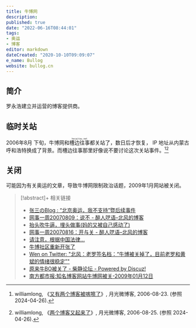 ```yaml
---
title: 牛博网
description:
published: true
date: "2022-06-16T08:44:01"
tags:
- 奥运
- 博客
editor: markdown
dateCreated: "2020-10-10T09:09:07"
e_name: Bullog
website: bullog.cn
---
```


## 简介

罗永浩建立并运营的博客提供商。

## 临时关站

2006年8月 下旬，牛博网和<ruby>槽边往事<rt>`hecaitou.net`</rt></ruby>都关站了，数日后才恢复，
IP 地址从内蒙古呼和浩特换成了背景。而槽边往事那里好像说不要讨论这次关站事件。[^wil20][^wil21]

[^wil20]: williamlong, 《[又有两个博客被喀嚓了](https://web.archive.org/web/20230321015135/https://www.williamlong.info/weibo/archives/20.html)》, 月光微博客, 2006-08-23. (参照 2024-04-26).

[^wil21]: williamlong, 《[两个博客又起来了](https://web.archive.org/web/20230402054036/https://www.williamlong.info/weibo/archives/21.html)》, 月光微博客, 2006-08-25. (参照 2024-04-26).

## 关闭

可能因为有关奥运的文章，导致牛博网限制政治话题，2009年1月网站被关闭。

> [!abstract]+ 相关链接
>
> +   [张三のBlog : “北京奥运，我不支持”暨后续事件](https://web.archive.org/web/20070922211824/http://zhang3.blogspirit.com/archive/2007/08/18/2256.html)
> +   [网事一周20070809：说不 - 醉人呓语–北风的博客](https://web.archive.org/web/20070820063009/http://www.bullog.cn/blogs/wenyunchao/archives/89037.aspx)
> +   [抬头吹牛逼，埋头做事(妈的又被自己感动了)](https://web.archive.org/web/20071213195139/http://www.luoyonghao.net/blogs/luoyonghao/archives/91128.aspx)
> +   [网事一周20070816：开与关 - 醉人呓语–北风的博客](https://web.archive.org/web/20070819230659/http://www.bullog.cn/blogs/wenyunchao/archives/91471.aspx)
> +   [请注意，根据中国法律...](https://web.archive.org/web/20071019050401/http://www.luoyonghao.net:80/blogs/luoyonghao/archives/92760.aspx)
> +   [牛博社区重新开张了](https://web.archive.org/web/20071014050837/http://www.luoyonghao.net/blogs/luoyonghao/archives/112787.aspx)
> +   [Wen on Twitter: "北风：老罗签名档：“牛博被关掉了，目前老罗和黄斌的情绪很稳定”"](https://archive.is/CACF5 "https://twitter.com/wenyunchao/status/1106375745")
> +   [原来牛BO被关了 - 柴静论坛 - Powered by Discuz!](https://web.archive.org/web/20201007043608/http://www.chaijing.com/forum.php?mod=viewthread&action=printable&tid=2911###)
> +   [南方都市报:知名博客网站牛博网被关-2009年01月12日](https://web.archive.org/web/20090221163554/http://www.nanfangdaily.com.cn/epaper/nfds/content/20090112/ArticelA24003FM.htm)

<!--

### 北京奥运需要"不支持"者

> 瓜尔加 @ 2007-8-8 11:57:23 阅读(37) 引用通告 分类: 未归类
>
> 2001年9月13日，北京申奥成功的那个晚上，我正和一帮荤男素女驾车赶夜路，心中向往着南戴河的海滩和螃蟹。经过一个大的集镇的时候，突然有几只微型礼花升空，四> 下里还有劈劈啪啪的声音。在革命电影里，此种场景通常意味着遭遇信号弹并伴随一场伏击。处于惊讶中的我们，纷纷接到北京朋友的电话，大意是申奥成功啦，北京high> 啦，时隔12年又出现街头狂欢的盛况啦。<br>
> 我们没有折返回北京加入沸腾的人群，对于我们来说，海滩和螃蟹比群情激越更像真实的生活。如果说申奥成功对我们有什么影响，就是那天晚宴大家多碰了几次杯。<br>
> 那段时间，北京奥申委曾委托世界上知名的盖洛普（中国）咨询有限公司进行调查，显示北京民众的奥运支持率为94·9％，为有史以来最高（先别怀疑这个比例，国际奥委> 会委托欧洲一家公司搞的独立调查，北京的数据高达96％）。我看不清形势，态度暧昧，不知道是否也被算进那94.9%里面了。不过我得承认，看到绝大多数中国民众难得> 地拥有一个如此酣畅的夜晚，我的情绪也受到感染，虚荣心略有满足。那时候，偶尔可以看到一些不赞成北京奥运的言论，我也抱有一点忧虑，但不很强烈。
>
> 此后的差不多六年里，一些事情逐渐让我不安起来，这个今天就不一一赘言了。我只想说，在诸多不安中最强烈的一点，就是很难再听到对北京奥运的公开的质疑与反对意> 见。原来的那个5.1%是归零了，还是增减了？是被要求收声了，还是被忽略不计了？<br>
> 从一些便于掌握宣传口径的媒体人那里了解到，那些不利于北京奥运会光辉形象的东西，一律要过滤掉。甚至与光辉形象有关的，比如那些恢弘的体育场馆，也被禁止予以> 关注。<br>
> 我真的不知道有关方面到底怕什么，又何以怕到这个程度？连我们的党和政府，也一贯表示愿意接受群众监督，北京奥运怎么就拥有了无上的特权？<br>
> 现代人类社会，应该是一个构成复杂的异质社会，一个包容各种价值观的多元社会。常识告诉我们，钱多总比钱少好，“多元”也肯定好过“一元”。多元没什么好担忧的，大> 家都秉持宽容之道，自然各得其所。也只有这样的生存环境，才更接近真正的和谐社会。
>
> 今天是八月八日，奥运倒计时一周年，《人民日报》的当日文章指出，“这是在党中央、国务院领导下，全国人民齐心协力，共圆民族梦想，共践世界承诺的６年。”<br>
> 对于这类宏大叙事，我是比较惧怕的，如果是我，愿意这么描述北京奥运：一些民工修了一些体育场馆和路桥，一些人来比赛，一些人来围观，一些人赚了钱。<br>
> 总觉得这才接近事实和本质。<br>
> 而全民参与，举国欢腾，不是理性国家应有的作为。一个社会，假如到了万众一心的地步，下一步是不是就可以做到同仇敌忾了？
>
> 在过去的六年里，我没再看到关于北京奥运支持率的权威统计。只是在一家BBS上，看到有人谨慎地做了一个调查，分为强烈支持、支持、无所谓、反对、强烈反对五个级> 别，分别以12345代替，只许选数字，不许评论。结果173人表达了意见，选1和5的最多，各为21.97%和34.68%。<br>
> 我不认为这种网络调查可以科学地集纳民意，但至少说明，“我不支持”还是一个客观存在的态度，而且并非凤毛麟角。<br>
> 我们不是很渴望获得世界的了解和认同么，那么，让外界知道中国并不只有一种声音，对树立中国形象绝对是一个加分因素而非相反。<br>
> 今天，我未经牛博网管理人员允许，擅自开了这个博客，叫做“北京奥运，我不支持”。<br>
> 不支持，一种态度而已，没什么大不了。北京奥运会不可能因为哪个人的不支持而停办。<br>
> 开这个博客，当然不是仅仅举起一块标语，我希望它包含一些思考和建设性。<br>
> 如果说“我不支持”还是一种不得已而为之的暧昧态度，那么我也愿意明确地反对一些东西：<br>
> 反对奥运会的过度政治化；<br>
> 反对锦标主义；<br>
> 反对个人利益为之做出牺牲；<br>
> 反对对反对声音的限制。[^2256]

[^2256]: [张三のBlog : “北京奥运，我不支持”暨后续事件](https://web.archive.org/web/20070922211824/http://zhang3.blogspirit.com/archive/2007/08/18/2256.html)

### 网事一周20070809：说不

> 北风 @ 2007-8-10 0:39:35 阅读(4717) 引用通告 分类: 网事一周
>
> 网友设立“北京奥运，我不支持”博客
>
> 在北京奥运倒数一周年的时候，一个名为“北京奥运，我不支持”的博客设立在境内的一个BSP上。署名为“瓜尔加”的博主认为，不论是根据北京申奥成功之时奥申委委托盖洛普（中国）咨询有限公司进行的调查还是后来网络进行的调查，对于北京奥运，“我不支持”都是一个客观存在的态度，而且并非凤毛麟角。博主希望，“让外界知道中国并不只有一种声音，对树立中国形象绝对是一个加分因素而非相反。”博主并且提出了创立这个博客的四点诉求：反对奥运会的过度政治化；反对锦标主义；反对个人利益为之做出牺牲；反对对反对声音的限制。在这8月8日的同一天，一个签名活动也在网上发起，这个签名活动提出口号：“同一个世界，同一个梦想，同样的人权”。[^89037]

[^89037]: [网事一周20070809：说不 - 醉人呓语–北风的博客](https://web.archive.org/web/20070820063009/http://www.bullog.cn/blogs/wenyunchao/archives/89037.aspx)

### 抬头吹牛逼，埋头做事(妈的又被自己感动了)

> 罗永浩 @ 2007-8-16 5:47 阅读(19464) 引用通告 分类: 未归类
>
> 我们把瓜尔加老师的博客整个删除了。（不要老是公开问原因，都是中国人装什么外宾？操，真瞧不上你们这些悍然假装不懂国情的人）
>
> 我们把牛博论坛暂时关掉了。（应该很快会重新开张，不过有几个板块会永远消失，邪门儿的是这里面包括财经和维护著作权的那两个板块）
>
> 我们在全站范围内清除“敏感”信息的工作就要开始了。（删到你的文章的时候----- 一般说来-----我们会发“悄悄话”的留言通知你并向你道歉，希望你能对我们的做法理解并保持克制，如果你不能理解，建议你再看一次你注册时看过或跳过的那个牛博用户协议，如果看完了还是不能克制，我们会把你的帐号废掉。）
>
> 对那些支持牛博的人，我们想说的是，我们不需要同情、声援、抗议或是“顶”，我们还要继续做事。希望你也能控制情绪，继续看牛博的文章。
>
> 对那些希望牛博完蛋的人，我们想唱的是，“我们看谁能够，看谁能够，一直鸡巴坚持到底”。[^91128]

[^91128]: [抬头吹牛逼，埋头做事(妈的又被自己感动了)](https://web.archive.org/web/20071213195139/http://www.luoyonghao.net/blogs/luoyonghao/archives/91128.aspx)

### 网事一周20070816：开与关

> 北风 @ 2007-8-17 0:32:31 阅读(2438) 评论(10) 固定链接 引用通告
>
> 博客“北京奥运，我不支持”被删
>
> 牛博网编辑罗永浩8月16日发文称，牛博网把瓜尔加刚开设的名为“北京奥运，我不支持”的博客删除了。罗永浩在文章里说：“不要老是公开问原因，都是中国人装什么外宾？”瓜尔加试图通过这个博客“让外界知道中国并不只有一种声音。”[^91471]

[^91471]: [网事一周20070816：开与关 - 醉人呓语–北风的博客](https://web.archive.org/web/20070819230659/http://www.bullog.cn/blogs/wenyunchao/archives/91471.aspx)

### 请注意，根据中国法律...

> 罗永浩 @ 2007-8-21 3:46:08 阅读(7514) 引用通告 分类: 未归类
>
> 今天看到月光博客上的一篇文章，谈到google和天涯合作的一个网站时，作者williamlong老师说他在该站上“发现有如下图的提示信息说明：‘请注意，根据中国法律，天涯问答会将有关您发帖内容、发帖时间以及您发帖时的IP地址的记录保留至少 60 天，并且只要接到合法请求，即会将这类信息提供给政府机构。’”
>
> 对此，williamlong老师的理解是，“显然，给出这个提示是典型的Google作风，大概意思是说，‘你不要做某某事情，否则休怪我不客气，可能会把你送进监狱’。在做‘某事’前先声明一下，我马上要依法怎么怎么样了。貌似绅士作风，其实在中国，你不做这个声明又能怎样呢？百度、新浪他们有做这种声明吗？所有的门户网站有这样的声明吗？中国的特色就是‘只做不说’，而不是‘只说不做’，做坏事前绝对不能提前声明我要做坏事了，写这些声明只会让人多一个攻击Google的话题罢了。”
>
> 对google的做法，我不觉得这是要“做坏事”，我的理解是，它大概是想说，“你要做什么是你自己的事，我们不会要你别做，但是我们希望你自己在做这样的事情之前，至少应该知道自己在做什么以及可能的后果是什么。弄清了这些之后，你做你的，我做我的，你求仁得仁，我于心无愧。”
>
> 当然，google是不是这样想的我不能确定，我能确定的是，牛博是这样想的。所以今天在牛博留言板上，我贴上了下面的内容：
>
> 请注意，根据中国法律，牛博网会将有关您发帖内容、发帖时间以及您发帖时的IP地址的记录保留至少 60 天，并且只要接到合法请求，即会将这类信息提供给有关部门。
>
> ————————————————<br>
> 其实在牛博用户协议里，已经用红字列出了类似的条款，但是今天突然想到我们也许应该对那些非注册用户也提醒一下。[^92760]

[^92760]: [请注意，根据中国法律...](https://web.archive.org/web/20071019050401/http://www.luoyonghao.net:80/blogs/luoyonghao/archives/92760.aspx)

### 牛博社区重新开张了

> 罗永浩 @ 2007-10-9 13:29:50 阅读(1255) 引用通告 分类: 未归类
>
> 关掉了三个板块后，牛博社区http://bbs.bullog.cn终于重新开张了（原来的杂谈板块暂时改为“无政治杂谈”，相应地牛博社区也暂时更名为“阉牛社区”）。
>
> 非常时期，不能让大家在社区里讨论政治话题了，非常抱歉。[^112787]

[^112787]: [牛博社区重新开张了](https://web.archive.org/web/20071014050837/http://www.luoyonghao.net/blogs/luoyonghao/archives/112787.aspx)

### 牛博网于2009年1月9日下午3-4点间被关

> 牛博被关掉了，目前老罗和黄斌的情绪很稳定
>
> ——罗永浩的MSN[^ArticelA24003FM][^CACF5][^2911]

[^CACF5]: [Wen on Twitter: "北风：老罗签名档：“牛博被关掉了，目前老罗和黄斌的情绪很稳定”"](https://archive.is/CACF5 "https://twitter.com/wenyunchao/status/1106375745")

[^2911]: [原来牛BO被关了 - 柴静论坛 - Powered by Discuz!](https://web.archive.org/web/20201007043608/http://www.chaijing.com/forum.php?mod=viewthread&action=printable&tid=2911###)

> 域名服务商给出的理由与低俗无关,而是“大量登载时政类有害信息”[^ArticelA24003FM]

[^ArticelA24003FM]: [南方都市报:知名博客网站牛博网被关-2009年01月12日](https://web.archive.org/web/20090221163554/http://www.nanfangdaily.com.cn/epaper/nfds/content/20090112/ArticelA24003FM.htm)

[ETERNAL GLORY TO LIUXIAOBO! FREE LIUXIA! Charter 08 Fallout Continues](https://web.archive.org/web/20201007050902/http://www.liu-xiaobo.org/en/archives/5886)
[China's War on Porn Gets Results CBN.com](https://web.archive.org/web/20201007051037/https://www1.cbn.com/chinaconnection/archive/2009/01/08/chinas-war-on-porn-gets-results)
[China's Porn War Wages On CBN.com](https://web.archive.org/web/20201007051035/https://www1.cbn.com/chinaconnection/archive/2009/01/09/chinas-porn-war-wages-on)
[牛博网 - 维基百科，自由的百科全书](https://web.archive.org/web/20201007051510/https://zh.wikipedia.org/zh-hans/牛博网)
-->
